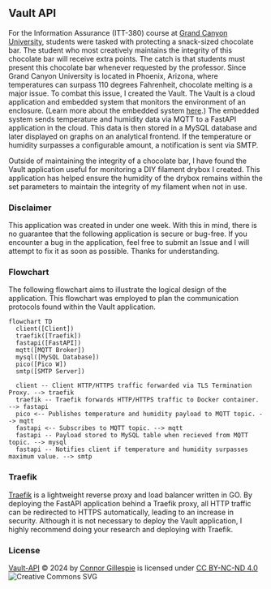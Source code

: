 ## Vault API
For the Information Assurance (ITT-380) course at [Grand Canyon University](https://gcu.edu), students were tasked with protecting a snack-sized chocolate bar. The student who most creatively maintains the integrity of this chocolate bar will receive extra points. The catch is that students must present this chocolate bar whenever requested by the professor. Since Grand Canyon University is located in Phoenix, Arizona, where temperatures can surpass 110 degrees Fahrenheit, chocolate melting is a major issue. To combat this issue, I created the Vault. The Vault is a cloud application and embedded system that monitors the environment of an enclosure. (Learn more about the embedded system [here](https://github.com/itsconnorgillespie/Vault-Firmware).) The embedded system sends temperature and humidity data via MQTT to a FastAPI application in the cloud. This data is then stored in a MySQL database and later displayed on graphs on an analytical frontend. If the temperature or humidity surpasses a configurable amount, a notification is sent via SMTP. 

Outside of maintaining the integrity of a chocolate bar, I have found the Vault application useful for monitoring a DIY filament drybox I created. This application has helped ensure the humidity of the drybox remains within the set parameters to maintain the integrity of my filament when not in use.


### Disclaimer

This application was created in under one week. With this in mind, there is no guarantee that the following application is secure or bug-free. If you encounter a bug in the application, feel free to submit an Issue and I will attempt to fix it as soon as possible. Thanks for understanding. 

### Flowchart

The following flowchart aims to illustrate the logical design of the application. This flowchart was employed to plan the communication protocols found within the Vault application. 

```mermaid
flowchart TD
  client([Client])
  traefik([Traefik])
  fastapi([FastAPI])
  mqtt([MQTT Broker])
  mysql([MySQL Database])
  pico([Pico W])
  smtp([SMTP Server])

  client -- Client HTTP/HTTPS traffic forwarded via TLS Termination Proxy. --> traefik
  traefik -- Traefik forwards HTTP/HTTPS traffic to Docker container. --> fastapi
  pico <-- Publishes temperature and humidity payload to MQTT topic. --> mqtt
  fastapi <-- Subscribes to MQTT topic. --> mqtt
  fastapi -- Payload stored to MySQL table when recieved from MQTT topic. --> mysql
  fastapi -- Notifies client if temperature and humidity surpasses maximum value. --> smtp
```

### Traefik 

[Traefik](https://traefik.io/traefik/) is a lightweight reverse proxy and load balancer written in GO. By deploying the FastAPI application behind a Traefik proxy, all HTTP traffic can be redirected to HTTPS automatically, leading to an increase in security. Although it is not necessary to deploy the Vault application, I highly recommend doing your research and deploying with Traefik. 

### License
[Vault-API](https://github.com/connorgillespie/Vault-API) © 2024 by [Connor Gillespie](https://github.com/connorgillespie) is licensed under [CC BY-NC-ND 4.0](http://creativecommons.org/licenses/by-nc-nd/4.0/?ref=chooser-v1)  
![Creative Commons SVG](http://i.creativecommons.org/l/by-nc-nd/3.0/88x31.png)